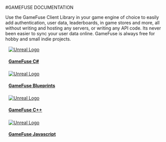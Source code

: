 #GAMEFUSE DOCUMENTATION
<div class="home-container">
    <div class="home-header">
        <!-- <img src="https://res.cloudinary.com/dgwqhqk47/image/upload/v1721165348/gamefuse-assets/explore-bar.png" />
        <h1> GAMEFUSE DOCUMENTATION </h1>
        <p> Get login in your game in 5 minutes. Select your language below.</p> -->
        <p> Use the GameFuse Client Library in your game engine of choice to easily add authentication, user data, leaderboards, in game stores and more, all without writing and hosting any servers, or writing any API code. Its never been easier to sync your user data online. GameFuse is always free for hobby and small indie projects. </p>
    </div>
    <div class="main-container">
        <!-- First row with 2 cards -->
        <div class="card-row">
            <a href="/C%23_Unity_3D/getting%20started/" class="card">
                <div class="container" style="padding: 2px 10px;">
                    <img src="https://res.cloudinary.com/dgwqhqk47/image/upload/v1721165349/gamefuse-assets/unreal-logo.png" alt="Unreal Logo" />
                    <h4><b>GameFuse C#</b></h4>
                </div>
            </a>
            <a href="/Blueprints%20Unreal/getting%20started/" class="card">
                <div class="container" style="padding: 2px 10px;">
                    <img src="https://res.cloudinary.com/dgwqhqk47/image/upload/v1721165349/gamefuse-assets/unreal-logo.png" alt="Unreal Logo" />
                    <h4><b>GameFuse Blueprints</b></h4>
                </div>
            </a>
        </div>
        <!-- Second row with 2 cards -->
        <div class="card-row">
            <a href="/C%2B%2B%20Unreal%20Engine/getting%20started/" class="card">
                <div class="container" style="padding: 2px 10px;">
                    <img src="https://res.cloudinary.com/dgwqhqk47/image/upload/v1721165349/gamefuse-assets/unreal-logo.png" alt="Unreal Logo" />
                    <h4><b>GameFuse C++</b></h4>
                </div>
            </a>
            <a href="/JS%20Playcanvas%2C%20PixiJS%2C%20BabylonJS/getting%20started/" class="card">
                <div class="container" style="padding: 2px 10px;">
                    <img src="https://res.cloudinary.com/dgwqhqk47/image/upload/v1721165349/gamefuse-assets/unreal-logo.png" alt="Unreal Logo" />
                    <h4><b>GameFuse Javascript</b></h4>
                </div>
            </a>
        </div>
    </div>
</div>
